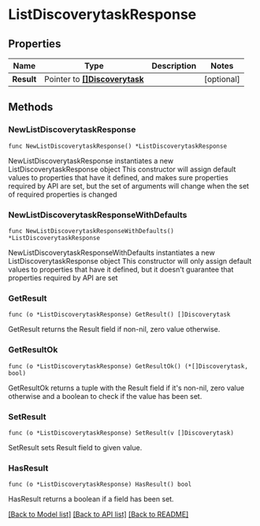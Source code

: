 # ListDiscoverytaskResponse

## Properties

Name | Type | Description | Notes
------------ | ------------- | ------------- | -------------
**Result** | Pointer to [**[]Discoverytask**](Discoverytask.md) |  | [optional] 

## Methods

### NewListDiscoverytaskResponse

`func NewListDiscoverytaskResponse() *ListDiscoverytaskResponse`

NewListDiscoverytaskResponse instantiates a new ListDiscoverytaskResponse object
This constructor will assign default values to properties that have it defined,
and makes sure properties required by API are set, but the set of arguments
will change when the set of required properties is changed

### NewListDiscoverytaskResponseWithDefaults

`func NewListDiscoverytaskResponseWithDefaults() *ListDiscoverytaskResponse`

NewListDiscoverytaskResponseWithDefaults instantiates a new ListDiscoverytaskResponse object
This constructor will only assign default values to properties that have it defined,
but it doesn't guarantee that properties required by API are set

### GetResult

`func (o *ListDiscoverytaskResponse) GetResult() []Discoverytask`

GetResult returns the Result field if non-nil, zero value otherwise.

### GetResultOk

`func (o *ListDiscoverytaskResponse) GetResultOk() (*[]Discoverytask, bool)`

GetResultOk returns a tuple with the Result field if it's non-nil, zero value otherwise
and a boolean to check if the value has been set.

### SetResult

`func (o *ListDiscoverytaskResponse) SetResult(v []Discoverytask)`

SetResult sets Result field to given value.

### HasResult

`func (o *ListDiscoverytaskResponse) HasResult() bool`

HasResult returns a boolean if a field has been set.


[[Back to Model list]](../README.md#documentation-for-models) [[Back to API list]](../README.md#documentation-for-api-endpoints) [[Back to README]](../README.md)



